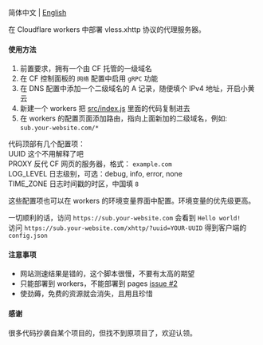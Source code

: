 简体中文 | [English](./docs/en.md)  

在 Cloudflare workers 中部署 vless.xhttp 协议的代理服务器。  

#### 使用方法
 1. 前置要求，拥有一个由 CF 托管的一级域名
 1. 在 CF 控制面板的 `网络` 配置中启用 `gRPC` 功能
 1. 在 DNS 配置中添加一个二级域名的 A 记录，随便填个 IPv4 地址，开启小黄云
 1. 新建一个 workers 把 [src/index.js](./src/index.js) 里面的代码复制进去
 1. 在 workers 的配置页面添加路由，指向上面新加的二级域名，例如: `sub.your-website.com/*`

代码顶部有几个配置项：  
UUID 这个不用解释了吧  
PROXY 反代 CF 网页的服务器，格式： `example.com`  
LOG_LEVEL 日志级别，可选：debug, info, error, none  
TIME_ZONE 日志时间戳的时区，中国填 `8`  

这些配置项也可以在 workers 的环境变量界面中配置。环境变量的优先级更高。  

一切顺利的话，访问 `https://sub.your-website.com` 会看到 `Hello world!`  
访问 `https://sub.your-website.com/xhttp/?uuid=YOUR-UUID` 得到客户端的 `config.json`  

#### 注意事项
 * 网站测速结果是错的，这个脚本很慢，不要有太高的期望
 * 只能部署到 workers，不能部署到 pages [issue #2](https://github.com/vrnobody/cfxhttp/issues/2)
 * 使劲薅，免费的资源就会消失，且用且珍惜

#### 感谢
很多代码抄袭自某个项目的，但找不到原项目了，欢迎认领。  
